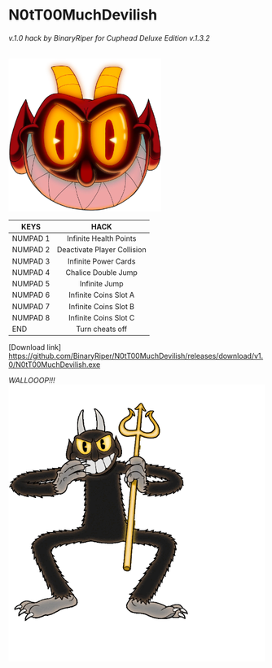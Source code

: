 # N0tT00MuchDevilish  
###### v.1.0 hack by BinaryRiper for Cuphead Deluxe Edition v.1.3.2   

<img src="https://github.com/BinaryRiper/N0tT00MuchDevilish/blob/main/media/icon.png" width="300" height="300">  

| KEYS  | HACK |
| -------- |:--------:|
|NUMPAD 1 | Infinite Health Points
|NUMPAD 2 | Deactivate Player Collision
|NUMPAD 3 | Infinite Power Cards
|NUMPAD 4 | Chalice Double Jump
|NUMPAD 5 | Infinite Jump
|NUMPAD 6 | Infinite Coins Slot A
|NUMPAD 7 | Infinite Coins Slot B
|NUMPAD 8 | Infinite Coins Slot C
|END | Turn cheats off

[Download link] <https://github.com/BinaryRiper/N0tT00MuchDevilish/releases/download/v1.0/N0tT00MuchDevilish.exe>

*WALLOOOP!!!*  
<img src="https://github.com/BinaryRiper/N0tT00MuchDevilish/blob/main/media/devilskin.gif">
